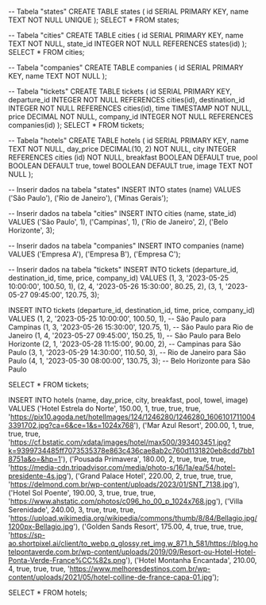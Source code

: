 -- Tabela "states"
CREATE TABLE states (
  id SERIAL PRIMARY KEY,
  name TEXT NOT NULL UNIQUE
);
SELECT * FROM states;

-- Tabela "cities"
CREATE TABLE cities (
  id SERIAL PRIMARY KEY,
  name TEXT NOT NULL,
  state_id INTEGER NOT NULL REFERENCES states(id)
);
SELECT * FROM cities;

-- Tabela "companies"
CREATE TABLE companies (
  id SERIAL PRIMARY KEY,
  name TEXT NOT NULL
);

-- Tabela "tickets"
CREATE TABLE tickets (
  id SERIAL PRIMARY KEY,
  departure_id INTEGER NOT NULL REFERENCES cities(id),
  destination_id INTEGER NOT NULL REFERENCES cities(id),
  time TIMESTAMP NOT NULL,
  price DECIMAL NOT NULL,
  company_id INTEGER NOT NULL REFERENCES companies(id)
);
SELECT * FROM tickets;

-- Tabela "hotels"
CREATE TABLE hotels (
  id SERIAL PRIMARY KEY,
  name TEXT NOT NULL,
  day_price DECIMAL(10, 2) NOT NULL,
  city INTEGER REFERENCES cities (id) NOT NULL,
  breakfast BOOLEAN DEFAULT true,
  pool BOOLEAN DEFAULT true,
  towel BOOLEAN DEFAULT true,
  image TEXT NOT NULL
);

-- Inserir dados na tabela "states"
INSERT INTO states (name) VALUES
  ('São Paulo'),
  ('Rio de Janeiro'),
  ('Minas Gerais');

-- Inserir dados na tabela "cities"
INSERT INTO cities (name, state_id) VALUES
  ('São Paulo', 1),
  ('Campinas', 1),
  ('Rio de Janeiro', 2),
  ('Belo Horizonte', 3);

-- Inserir dados na tabela "companies"
INSERT INTO companies (name) VALUES
  ('Empresa A'),
  ('Empresa B'),
  ('Empresa C');

-- Inserir dados na tabela "tickets"
INSERT INTO tickets (departure_id, destination_id, time, price, company_id) VALUES
  (1, 3, '2023-05-25 10:00:00', 100.50, 1),
  (2, 4, '2023-05-26 15:30:00', 80.25, 2),
  (3, 1, '2023-05-27 09:45:00', 120.75, 3);
  
 INSERT INTO tickets (departure_id, destination_id, time, price, company_id) VALUES
  (1, 2, '2023-05-25 10:00:00', 100.50, 1),  -- São Paulo para Campinas
  (1, 3, '2023-05-26 15:30:00', 120.75, 1),  -- São Paulo para Rio de Janeiro
  (1, 4, '2023-05-27 09:45:00', 150.25, 1),  -- São Paulo para Belo Horizonte
  (2, 1, '2023-05-28 11:15:00', 90.00, 2),   -- Campinas para São Paulo
  (3, 1, '2023-05-29 14:30:00', 110.50, 3),  -- Rio de Janeiro para São Paulo
  (4, 1, '2023-05-30 08:00:00', 130.75, 3);  -- Belo Horizonte para São Paulo
  
 SELECT * FROM tickets;
 
 INSERT INTO hotels (name, day_price, city, breakfast, pool, towel, image)
VALUES
  ('Hotel Estrela do Norte', 150.00, 1, true, true, true, 'https://pix10.agoda.net/hotelImages/124/1246280/1246280_16061017110043391702.jpg?ca=6&ce=1&s=1024x768'),
  ('Mar Azul Resort', 200.00, 1, true, true, true, 'https://cf.bstatic.com/xdata/images/hotel/max500/393403451.jpg?k=9399734485ff7073535378e863c436cae8ab2c760d1131820eb8cdd7bb18751a&o=&hp=1'),
  ('Pousada Primavera', 180.00, 2, true, true, true, 'https://media-cdn.tripadvisor.com/media/photo-s/16/1a/ea/54/hotel-presidente-4s.jpg'),
  ('Grand Palace Hotel', 220.00, 2, true, true, true, 'https://delmond.com.br/wp-content/uploads/2023/01/SNT_7138.jpg'),
  ('Hotel Sol Poente', 190.00, 3, true, true, true, 'https://www.ahstatic.com/photos/c096_ho_00_p_1024x768.jpg'),
  ('Villa Serenidade', 240.00, 3, true, true, true, 'https://upload.wikimedia.org/wikipedia/commons/thumb/8/84/Bellagio.jpg/1200px-Bellagio.jpg'),
  ('Golden Sands Resort', 175.00, 4, true, true, true, 'https://sp-ao.shortpixel.ai/client/to_webp,q_glossy,ret_img,w_871,h_581/https://blog.hotelpontaverde.com.br/wp-content/uploads/2019/09/Resort-ou-Hotel-Hotel-Ponta-Verde-France%CC%82s.png'),
  ('Hotel Montanha Encantada', 210.00, 4, true, true, true, 'https://www.melhoresdestinos.com.br/wp-content/uploads/2021/05/hotel-colline-de-france-capa-01.jpg');
  
  SELECT * FROM hotels;